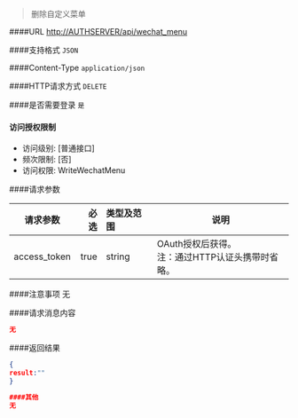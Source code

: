 
> 删除自定义菜单

####URL
<http://AUTHSERVER/api/wechat_menu>

####支持格式
`JSON`

####Content-Type
`application/json`

####HTTP请求方式
`DELETE`

####是否需要登录
`是`

#### 访问授权限制
* 访问级别: [普通接口]
* 频次限制: [否]
* 访问权限: WriteWechatMenu


####请求参数

| 请求参数      |    必选 | 类型及范围  | 说明                                |
| ------------- | -------:| :---------- | ----------------------------------- |
| access_token  | true    | string      | OAuth授权后获得。</br>注：通过HTTP认证头携带时省略。 |

####注意事项
无

####请求消息内容
``` JSON
无
```

####返回结果
``` JSON
{
result:""
}

####其他
无
